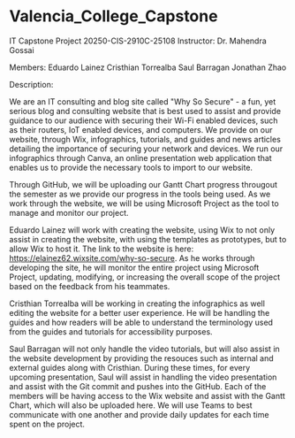 # Valencia_College_Capstone
IT Capstone Project
20250-CIS-2910C-25108
Instructor:   Dr. Mahendra Gossai   

Members:
Eduardo Lainez
Cristhian Torrealba
Saul Barragan
Jonathan Zhao

Description:

We are an IT consulting and blog site called "Why So Secure" - a fun, yet serious blog and consulting website that is best used to assist and provide guidance to our audience with securing their Wi-Fi enabled devices, such as their routers, IoT enabled devices, and computers. We provide on our website, through Wix, infographics, tutorials, and guides and news articles detailing the importance of securing your network and devices. We run our infographics through Canva, an online presentation web application that enables us to provide the necessary tools to import to our website. 

Through GitHub, we will be uploading our Gantt Chart progress througout the semester as we provide our progress in the tools being used. As we work through the website, we will be using Microsoft Project as the tool to manage and monitor our project. 

Eduardo Lainez will work with creating the website, using Wix to not only assist in creating the website, with using the templates as prototypes, but to allow Wix to host it. The link to the website is here: https://elainez62.wixsite.com/why-so-secure. As he works through developing the site, he will monitor the entire project using Microsoft Project, updating, modifying, or increasing the overall scope of the project based on the feedback from his teammates.

Cristhian Torrealba will be working in creating the infographics as well editing the website for a better user experience. He will be handling the guides and how readers will be able to understand the terminology used from the guides and tutorials for accessibility purposes.

Saul Barragan will not only handle the video tutorials, but will also assist in the website development by providing the resouces such as internal and external guides along with Cristhian. During these times, for every upcoming presentation, Saul will assist in handling the video presentation and assist with the Git commit and pushes into the GitHub. Each of the members will be having access to the Wix website and assist with the Gantt Chart, which will also be uploaded here. We will use Teams to best communicate with one another and provide daily updates for each time spent on the project.
